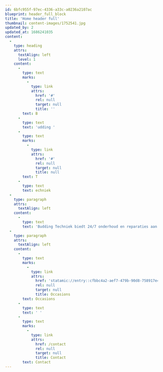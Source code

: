 ```yaml
---
id: 6bfc955f-97ec-4336-a33c-a0236a2107ac
blueprint: header_full_block
title: 'Home header full'
thumbnail: content-images/1752541.jpg
updated_by: 2
updated_at: 1686241035
content:
  -
    type: heading
    attrs:
      textAlign: left
      level: 1
    content:
      -
        type: text
        marks:
          -
            type: link
            attrs:
              href: '#'
              rel: null
              target: null
              title: ''
        text: B
      -
        type: text
        text: 'udding '
      -
        type: text
        marks:
          -
            type: link
            attrs:
              href: '#'
              rel: null
              target: null
              title: null
        text: T
      -
        type: text
        text: echniek
  -
    type: paragraph
    attrs:
      textAlign: left
    content:
      -
        type: text
        text: 'Budding Techniek biedt 24/7 onderhoud en reparaties aan ruwvoermachines, zowel op locatie als in onze werkplaats. Wij zorgen voor minimale bedrijfsonderbrekingen met snelle service en optionele vervangende machines. Uw partner in betrouwbare machinezorg.'
  -
    type: paragraph
    attrs:
      textAlign: left
    content:
      -
        type: text
        marks:
          -
            type: link
            attrs:
              href: 'statamic://entry::cfbbc4a2-aef7-479b-90d8-758917e453c2'
              rel: null
              target: null
              title: Occasions
        text: Occasions
      -
        type: text
        text: ' '
      -
        type: text
        marks:
          -
            type: link
            attrs:
              href: /contact
              rel: null
              target: null
              title: Contact
        text: Contact
---
```

